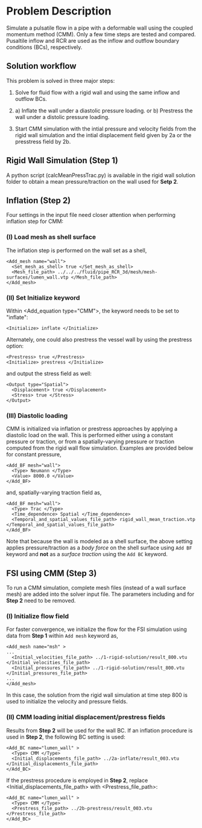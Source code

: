 
# **Problem Description**

Simulate a pulsatile flow in a pipe with a deformable wall using the coupled momentum method (CMM). Only a few time steps are tested and compared. Pusaltile inflow and RCR are used as the inflow and outflow boundary conditions (BCs), respectively. 

## Solution workflow

This problem is solved in three major steps:

1. Solve for fluid flow with a rigid wall and using the same inflow and outflow BCs. 

2. a) Inflate the wall under a diastolic pressure loading. or b) Prestress the wall under a distolic pressure loading.

3. Start CMM simulation with the intial pressure and velocity fields from the rigid wall simulation and the intial displacement field given by 2a or the presstress field by 2b.

## Rigid Wall Simulation (Step 1)

A python script (calcMeanPressTrac.py) is available in the rigid wall solution folder to obtain a mean pressure/traction on the wall used for **Setp 2**.

## Inflation (Step 2)

Four settings in the input file need closer attention when performing inflation step for CMM:

### (I) Load mesh as shell surface

The inflation step is performed on the wall set as a shell,

```
<Add_mesh name="wall"> 
  <Set_mesh_as_shell> true </Set_mesh_as_shell>
  <Mesh_file_path> ../../../fluid/pipe_RCR_3d/mesh/mesh-surfaces/lumen_wall.vtp </Mesh_file_path>
</Add_mesh>
```

### (II) Set Initialize keyword

Within <Add_equation type="CMM">, the keyword <Initialize> needs to be set to "inflate":
```
<Initialize> inflate </Initialize>
```
Alternately, one could also prestress the vessel wall by using the prestress option:
```
<Prestress> true </Prestress>
<Initialize> prestress </Initialize>
```
and output the stress field as well:
```
<Output type="Spatial">
  <Displacement> true </Displacement>
  <Stress> true </Stress>
</Output>
```

### (III) Diastolic loading

CMM is initialized via inflation or prestress approaches by applying a diastolic load on the wall. This is performed either using a constant pressure or traction, or from a spatially-varying pressure or traction computed from the rigid wall flow simulation. Examples are provided below for constant pressure,

```
<Add_BF mesh="wall">
  <Type> Neumann </Type>
  <Value> 8000.0 </Value>
</Add_BF>
```
and, spatially-varying traction field as,
```
<Add_BF mesh="wall">
  <Type> Trac </Type>
  <Time_dependence> Spatial </Time_dependence>
  <Temporal_and_spatial_values_file_path> rigid_wall_mean_traction.vtp </Temporal_and_spatial_values_file_path>
</Add_BF>
```

Note that because the wall is modeled as a shell surface, the above setting applies pressure/traction as a *body force* on the shell surface using `Add BF` keyword and **not** as a *surface traction* using the `Add BC` keyword.


## FSI using CMM (Step 3)
To run a CMM simulation, complete mesh files (instead of a wall surface mesh) are added into the solver input file. The parameters including <Prestress> and <Initialize> for **Step 2** need to be removed. 
 
### (I) Initialize flow field

For faster convergence, we initialize the flow for the FSI simulation using data from **Step 1** within `Add mesh` keyword as,

```
<Add_mesh name="msh" >
...
  <Initial_velocities_file_path> ../1-rigid-solution/result_800.vtu </Initial_velocities_file_path>
  <Initial_pressures_file_path> ../1-rigid-solution/result_800.vtu </Initial_pressures_file_path>
...
</Add_mesh>
```

In this case, the solution from the rigid wall simulation at time step 800 is used to initialize the velocity and pressure fields.

### (II) CMM loading initial displacement/prestress fields

Results from **Step 2** will be used for the wall BC. If an inflation procedure is used in **Step 2**, the following BC setting is used:

```
<Add_BC name="lumen_wall" > 
  <Type> CMM </Type> 
  <Initial_displacements_file_path> ../2a-inflate/result_003.vtu </Initial_displacements_file_path>
</Add_BC>
```

If the prestress procedure is employed in **Step 2**, replace <Initial_displacements_file_path> with <Prestress_file_path>:

```
<Add_BC name="lumen_wall" > 
  <Type> CMM </Type> 
  <Prestress_file_path> ../2b-prestress/result_003.vtu </Prestress_file_path>
</Add_BC> 
```



